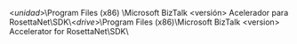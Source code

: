 <span data-ttu-id="7030a-101">\<*unidad*\>\Program Files (x86) \Microsoft BizTalk \<versión\> Acelerador para RosettaNet\SDK\\</span><span class="sxs-lookup"><span data-stu-id="7030a-101">\<*drive*\>\Program Files (x86)\Microsoft BizTalk \<version\> Accelerator for RosettaNet\SDK\\</span></span>
